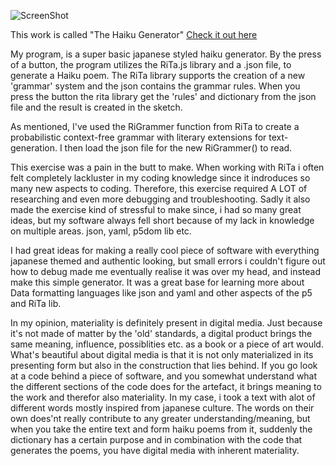 ![ScreenShot](https://github.com/NickSander/Mini_ex/blob/gh-pages/Mini_ex(5)/mini_ex(5).png)

This work is called "The Haiku Generator" [Check it out here](https://rawgit.com/NickSander/Mini_ex/gh-pages/Mini_ex(5)/index.html)

My program, is a super basic japanese styled haiku generator.
By the press of a button, the program utilizes the RiTa.js library and a .json file, to generate a Haiku poem.
The RiTa library supports the creation of a new 'grammar' system and the json contains the grammar rules.
When you press the button the rita library get the 'rules' and dictionary from the json file and the result is created in the sketch.

As mentioned, I've used the RiGrammer function from RiTa to create a probabilistic context-free grammar with literary extensions for text-generation.
I then load the json file for the new RiGrammer() to read.

This exercise was a pain in the butt to make. When working with RiTa i often felt completely lackluster in my coding knowledge since it
indroduces so many new aspects to coding. Therefore, this exercise required A LOT of researching and even more debugging and troubleshooting.
Sadly it also made the exercise kind of stressful to make since, i had so many great ideas, but my software always fell short because of
my lack in knowledge on multiple areas. json, yaml, p5dom lib etc. 

I had great ideas for making a really cool piece of software with everything japanese themed and authentic looking, but small errors i couldn't
figure out how to debug made me eventually realise it was over my head, and instead make this simple generator.
It was a great base for learning more about Data formatting languages like json and yaml and other aspects of the p5 and RiTa lib.

In my opinion, materiality is definitely present in digital media. Just because it's not made of matter by the 'old' standards, a digital product brings the same meaning, influence, possiblities etc. as a book or a piece of art would. What's beautiful about digital media is that it is not only materialized in its presenting form but also in the construction that lies behind. If you go look at a code behind a piece of software, and you somewhat understand what the different sections of the code does for the artefact, it brings meaning to the work and therefor also materiality. In my case, i took a text with alot of different words mostly inspired from japanese culture. The words on their own does'nt really contribute to any greater understanding/meaning, but when you take the entire text and form haiku poems from it, suddenly the dictionary has a certain purpose and in combination with the code that generates the poems, you have digital media with inherent materiality.


